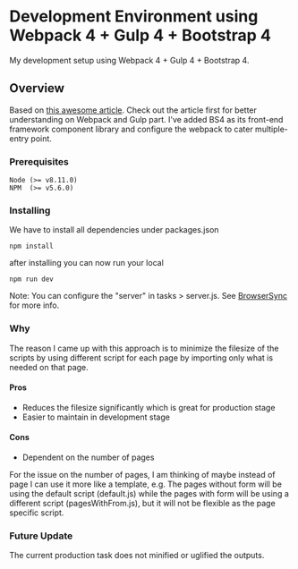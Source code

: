 # Development Environment using Webpack 4 + Gulp 4 + Bootstrap 4 

My development setup using Webpack 4 + Gulp 4 + Bootstrap 4. 

## Overview

Based on [this awesome article](https://css-tricks.com/combine-webpack-gulp-4/). Check out the article first for better understanding on Webpack and Gulp part. I've added BS4 as its front-end framework component library and configure the webpack to cater multiple-entry point.


### Prerequisites

```
Node (>= v8.11.0)
NPM  (>= v5.6.0)
```

### Installing

We have to install all dependencies under packages.json

```
npm install
```

after installing you can now run your local

```
npm run dev
```

Note: You can configure the "server" in tasks > server.js. See [BrowserSync](https://browsersync.io/docs) for more info. 


### Why

The reason I came up with this approach is to minimize the filesize of the scripts by using different script for each page by importing only what is needed on that page. 

#### Pros
* Reduces the filesize significantly which is great for production stage
* Easier to maintain in development stage

#### Cons
* Dependent on the number of pages 

For the issue on the number of pages, I am thinking of maybe instead of page I can use it more like a template, e.g. The pages without form will be using the default script (default.js) while the pages with form will be using a different script (pagesWithFrom.js), but it will not be flexible as the page specific script.


### Future Update

The current production task does not minified or uglified the outputs.
